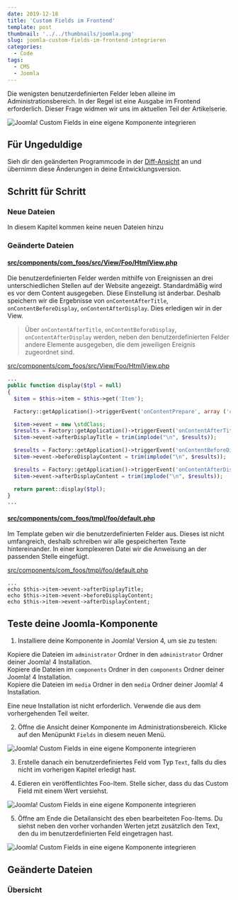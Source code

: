 ```yaml
---
date: 2019-12-18
title: 'Custom Fields im Frontend'
template: post
thumbnail: '../../thumbnails/joomla.png'
slug: joomla-custom-fields-im-frontend-integrieren
categories:
  - Code
tags:
  - CMS
  - Joomla
---
```


Die wenigsten benutzerdefinierten Felder leben alleine im Administrationsbereich. In der Regel ist eine Ausgabe im Frontend erforderlich. Dieser Frage widmen wir uns im aktuellen Teil der Artikelserie.

![Joomla! Custom Fields in eine eigene Komponente integrieren](/images/j4x18x1.png)

## Für Ungeduldige

Sieh dir den geänderten Programmcode in der [Diff-Ansicht](https://github.com/astridx/boilerplate/compare/t14a...t14b) an und übernimm diese Änderungen in deine Entwicklungsversion.

## Schritt für Schritt

### Neue Dateien

In diesem Kapitel kommen keine neuen Dateien hinzu

### Geänderte Dateien

#### [src/components/com_foos/src/View/Foo/HtmlView.php](https://github.com/astridx/boilerplate/compare/t14a...t14b#diff-c77adeff4ff9e321c996e0e12c54b656)

Die benutzerdefinierten Felder werden mithilfe von Ereignissen an drei unterschiedlichen Stellen auf der Website angezeigt. Standardmäßig wird es vor dem Content ausgegeben. Diese Einstellung ist änderbar. Deshalb speichern wir die Ergebnisse von `onContentAfterTitle`, `onContentBeforeDisplay`, `onContentAfterDisplay`. Dies erledigen wir in der View.

> Über `onContentAfterTitle`, `onContentBeforeDisplay`, `onContentAfterDisplay` werden, neben den benutzerdefinierten Felder andere Elemente ausgegeben, die dem jeweiligen Ereignis zugeordnet sind.

[src/components/com_foos/src/View/Foo/HtmlView.php](https://github.com/astridx/boilerplate/blob/6f52944757be5b7839c787338dc81932d7d25b59/src/components/com_foos/src/View/Foo/HtmlView.php)

```php
...
public function display($tpl = null)
{
  $item = $this->item = $this->get('Item');

  Factory::getApplication()->triggerEvent('onContentPrepare', array ('com_foos.foo', &$item));

  $item->event = new \stdClass;
  $results = Factory::getApplication()->triggerEvent('onContentAfterTitle', array('com_foos.foo', &$item, &$item->params));
  $item->event->afterDisplayTitle = trim(implode("\n", $results));

  $results = Factory::getApplication()->triggerEvent('onContentBeforeDisplay', array('com_foos.foo', &$item, &$item->params));
  $item->event->beforeDisplayContent = trim(implode("\n", $results));

  $results = Factory::getApplication()->triggerEvent('onContentAfterDisplay', array('com_foos.foo', &$item, &$item->params));
  $item->event->afterDisplayContent = trim(implode("\n", $results));

  return parent::display($tpl);
}
...

```

#### [src/components/com_foos/tmpl/foo/default.php](https://github.com/astridx/boilerplate/compare/t14a...t14b#diff-a33732ebd6992540b8adca5615b51a1f)

Im Template geben wir die benutzerdefinierten Felder aus. Dieses ist nicht umfangreich, deshalb schreiben wir alle gespeicherten Texte hintereinander. In einer komplexeren Datei wir die Anweisung an der passenden Stelle eingefügt.

[src/components/com_foos/tmpl/foo/default.php](https://github.com/astridx/boilerplate/blob/6f52944757be5b7839c787338dc81932d7d25b59/src/components/com_foos/tmpl/foo/default.php)

```
...
echo $this->item->event->afterDisplayTitle;
echo $this->item->event->beforeDisplayContent;
echo $this->item->event->afterDisplayContent;

```

## Teste deine Joomla-Komponente

1. Installiere deine Komponente in Joomla! Version 4, um sie zu testen:

Kopiere die Dateien im `administrator` Ordner in den `administrator` Ordner deiner Joomla! 4 Installation.  
Kopiere die Dateien im `components` Ordner in den `components` Ordner deiner Joomla! 4 Installation.  
Kopiere die Dateien im `media` Ordner in den `media` Ordner deiner Joomla! 4 Installation.

Eine neue Installation ist nicht erforderlich. Verwende die aus dem vorhergehenden Teil weiter.

2. Öffne die Ansicht deiner Komponente im Administrationsbereich. Klicke auf den Menüpunkt `Fields` in diesem neuen Menü.

![Joomla! Custom Fields in eine eigene Komponente integrieren](/images/j4x17x1.png)

3. Erstelle danach ein benutzerdefiniertes Feld vom Typ `Text`, falls du dies nicht im vorherigen Kapitel erledigt hast.

4. Edieren ein veröffentlichtes Foo-Item. Stelle sicher, dass du das Custom Field mit einem Wert versiehst.

![Joomla! Custom Fields in eine eigene Komponente integrieren](/images/j4x18x1.png)

5. Öffne am Ende die Detailansicht des eben bearbeiteten Foo-Items. Du siehst neben den vorher vorhanden Werten jetzt zusätzlich den Text, den du im benutzerdefinierten Feld eingetragen hast.

![Joomla! Custom Fields in eine eigene Komponente integrieren](/images/j4x18x2.png)

## Geänderte Dateien

### Übersicht
